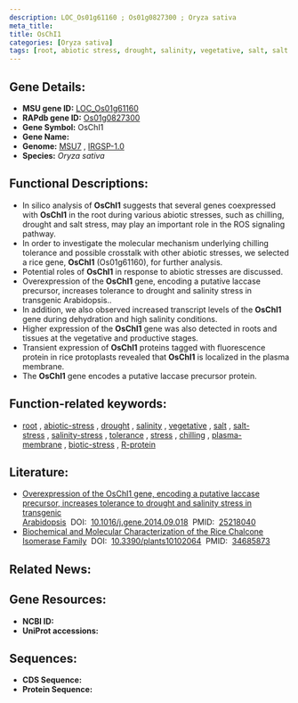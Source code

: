 ```yaml
---
description: LOC_Os01g61160 ; Os01g0827300 ; Oryza sativa
meta_title:
title: OsChI1
categories: [Oryza sativa]
tags: [root, abiotic stress, drought, salinity, vegetative, salt, salt stress, salinity stress, tolerance, stress, chilling, plasma membrane, biotic stress, R protein]
---
```


## Gene Details:
- **MSU gene ID:** [LOC_Os01g61160](http://rice.uga.edu/cgi-bin/ORF_infopage.cgi?orf=LOC_Os01g61160)  
- **RAPdb gene ID:** [Os01g0827300](https://rapdb.dna.affrc.go.jp/locus/?name=Os01g0827300)  
- **Gene Symbol:** OsChI1
- **Gene Name:**
- **Genome:**  [MSU7](http://rice.uga.edu/)&nbsp;,&nbsp;[IRGSP-1.0](https://rapdb.dna.affrc.go.jp/download/irgsp1.html)
- **Species:** *Oryza sativa*

## Functional Descriptions:
   - In silico analysis of **OsChI1** suggests that several genes coexpressed with **OsChI1** in the root during various abiotic stresses, such as chilling, drought and salt stress, may play an important role in the ROS signaling pathway.
   - In order to investigate the molecular mechanism underlying chilling tolerance and possible crosstalk with other abiotic stresses, we selected a rice gene, **OsChI1** (Os01g61160), for further analysis.
   - Potential roles of **OsChI1** in response to abiotic stresses are discussed.
   - Overexpression of the **OsChI1** gene, encoding a putative laccase precursor, increases tolerance to drought and salinity stress in transgenic Arabidopsis..
   - In addition, we also observed increased transcript levels of the **OsChI1** gene during dehydration and high salinity conditions.
   - Higher expression of the **OsChI1** gene was also detected in roots and tissues at the vegetative and productive stages.
   - Transient expression of **OsChI1** proteins tagged with fluorescence protein in rice protoplasts revealed that **OsChI1** is localized in the plasma membrane.
   - The **OsChI1** gene encodes a putative laccase precursor protein.

## Function-related keywords:
   - [root](/tags/root/)&nbsp;,&nbsp;[abiotic-stress](/tags/abiotic-stress/)&nbsp;,&nbsp;[drought](/tags/drought/)&nbsp;,&nbsp;[salinity](/tags/salinity/)&nbsp;,&nbsp;[vegetative](/tags/vegetative/)&nbsp;,&nbsp;[salt](/tags/salt/)&nbsp;,&nbsp;[salt-stress](/tags/salt-stress/)&nbsp;,&nbsp;[salinity-stress](/tags/salinity-stress/)&nbsp;,&nbsp;[tolerance](/tags/tolerance/)&nbsp;,&nbsp;[stress](/tags/stress/)&nbsp;,&nbsp;[chilling](/tags/chilling/)&nbsp;,&nbsp;[plasma-membrane](/tags/plasma-membrane/)&nbsp;,&nbsp;[biotic-stress](/tags/biotic-stress/)&nbsp;,&nbsp;[R-protein](/tags/R-protein/)

## Literature:
   - [Overexpression of the OsChI1 gene, encoding a putative laccase precursor, increases tolerance to drought and salinity stress in transgenic Arabidopsis](https://www.doi.org/10.1016/j.gene.2014.09.018)&nbsp;&nbsp;DOI:&nbsp;&nbsp;[10.1016/j.gene.2014.09.018](https://www.doi.org/10.1016/j.gene.2014.09.018)&nbsp;&nbsp;PMID:&nbsp;&nbsp;[25218040](https://pubmed.ncbi.nlm.nih.gov/25218040/)
   - [Biochemical and Molecular Characterization of the Rice Chalcone Isomerase Family](https://www.doi.org/10.3390/plants10102064)&nbsp;&nbsp;DOI:&nbsp;&nbsp;[10.3390/plants10102064](https://www.doi.org/10.3390/plants10102064)&nbsp;&nbsp;PMID:&nbsp;&nbsp;[34685873](https://pubmed.ncbi.nlm.nih.gov/34685873/)

## Related News:

## Gene Resources:
- **NCBI ID:**  []()
- **UniProt accessions:** [](https://www.uniprot.org/uniprotkb//entry)

## Sequences:
- **CDS Sequence:**
- **Protein Sequence:**
